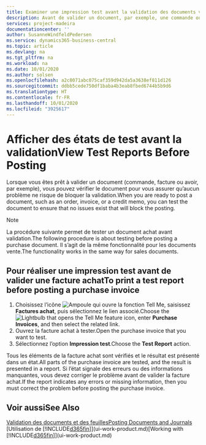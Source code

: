 ```yaml
---
title: Examiner une impression test avant la validation des documents vente ou achat | Microsoft Docs
description: Avant de valider un document, par exemple, une commande ou un avoir, vous pouvez l’imprimer et le passer en revue pour vérifier les erreurs possibles susceptibles de bloquer la validation.
services: project-madeira
documentationcenter: ''
author: SusanneWindfeldPedersen
ms.service: dynamics365-business-central
ms.topic: article
ms.devlang: na
ms.tgt_pltfrm: na
ms.workload: na
ms.date: 10/01/2020
ms.author: solsen
ms.openlocfilehash: a2c8071abc075caf359d942da5a3638ef811d126
ms.sourcegitcommit: ddbb5cede750df1baba4b3eab8fbed6744b5b9d6
ms.translationtype: HT
ms.contentlocale: fr-FR
ms.lasthandoff: 10/01/2020
ms.locfileid: "3925617"
---
```

# <a name="view-test-reports-before-posting"></a><span data-ttu-id="50d46-103">Afficher des états de test avant la validation</span><span class="sxs-lookup"><span data-stu-id="50d46-103">View Test Reports Before Posting</span></span>
<span data-ttu-id="50d46-104">Lorsque vous êtes prêt à valider un document (commande, facture ou avoir, par exemple), vous pouvez vérifier le document pour vous assurer qu’aucun problème ne risque de bloquer la validation.</span><span class="sxs-lookup"><span data-stu-id="50d46-104">When you are ready to post a document, such as an order, invoice, or a credit memo, you can test the document to ensure that no issues exist that will block the posting.</span></span>

> [!NOTE]  
>   <span data-ttu-id="50d46-105">La procédure suivante permet de tester un document achat avant validation.</span><span class="sxs-lookup"><span data-stu-id="50d46-105">The following procedure is about testing before posting a purchase document.</span></span> <span data-ttu-id="50d46-106">Il s’agit de la même fonctionnalité pour les documents vente.</span><span class="sxs-lookup"><span data-stu-id="50d46-106">The functionality works in the same way for sales documents.</span></span>

## <a name="to-print-a-test-report-before-posting-a-purchase-invoice"></a><span data-ttu-id="50d46-107">Pour réaliser une impression test avant de valider une facture achat</span><span class="sxs-lookup"><span data-stu-id="50d46-107">To print a test report before posting a purchase invoice</span></span>
1. <span data-ttu-id="50d46-108">Choisissez l’icône ![Ampoule qui ouvre la fonction Tell Me](media/ui-search/search_small.png "Dites-moi ce que vous voulez faire"), saisissez **Factures achat**, puis sélectionnez le lien associé.</span><span class="sxs-lookup"><span data-stu-id="50d46-108">Choose the ![Lightbulb that opens the Tell Me feature](media/ui-search/search_small.png "Tell me what you want to do") icon, enter **Purchase Invoices**, and then select the related link.</span></span>
2. <span data-ttu-id="50d46-109">Ouvrez la facture achat à tester.</span><span class="sxs-lookup"><span data-stu-id="50d46-109">Open the purchase invoice that you want to test.</span></span>
3. <span data-ttu-id="50d46-110">Sélectionnez l’option **Impression test**.</span><span class="sxs-lookup"><span data-stu-id="50d46-110">Choose the **Test Report** action.</span></span>  

<span data-ttu-id="50d46-111">Tous les éléments de la facture achat sont vérifiés et le résultat est présenté dans un état.</span><span class="sxs-lookup"><span data-stu-id="50d46-111">All parts of the purchase invoice are tested, and the result is presented in a report.</span></span> <span data-ttu-id="50d46-112">Si l’état signale des erreurs ou des informations manquantes, vous devez corriger le problème avant de valider la facture achat.</span><span class="sxs-lookup"><span data-stu-id="50d46-112">If the report indicates any errors or missing information, then you must correct the problem before posting the purchase invoice.</span></span>

## <a name="see-also"></a><span data-ttu-id="50d46-113">Voir aussi</span><span class="sxs-lookup"><span data-stu-id="50d46-113">See Also</span></span>
[<span data-ttu-id="50d46-114">Validation des documents et des feuilles</span><span class="sxs-lookup"><span data-stu-id="50d46-114">Posting Documents and Journals</span></span>](ui-post-documents-journals.md)  
<span data-ttu-id="50d46-115">[Utilisation de [!INCLUDE[d365fin](includes/d365fin_md.md)]](ui-work-product.md)</span><span class="sxs-lookup"><span data-stu-id="50d46-115">[Working with [!INCLUDE[d365fin](includes/d365fin_md.md)]](ui-work-product.md)</span></span>
